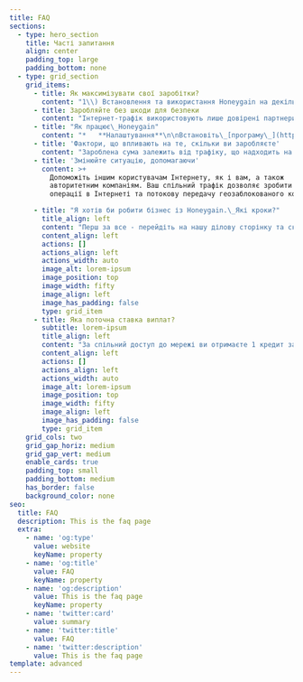 ```yaml
---
title: FAQ
sections:
  - type: hero_section
    title: Часті запитання
    align: center
    padding_top: large
    padding_bottom: none
  - type: grid_section
    grid_items:
      - title: Як максимізувати свої заробітки?
        content: "1\\) Встановлення та використання Honeygain на декількох пристроях, розподілених по всій мережі.\_2) Використання одного пристрою на IP-адресу, оскільки це буде найбільш оптимальним способом використання трафіку.\_3) Перехід на підключення до мобільної мережі з метою розповсюдження самого трафіку.\n4\\) Використовуючи нашу реферальну програму.\_Таким чином ви отримаєте 10% від усіх заробітків ваших рефералів!\n\n"
      - title: Заробляйте без шкоди для безпеки
        content: "Інтернет-трафік використовують лише довірені партнери, а сама програма не отримує доступу до сховища вашого пристрою.\_За допомогою Honeygain заробляйте, не турбуючись.\n\n"
      - title: "Як працює\_Honeygain"
        content: "*   **Налаштування**\n\nВстановіть\_[програму\_](http://bit.ly/3bvbbwy)на свої пристрої та підключіть їх до Інтернету\n\n*   **Запустити Honeygain**\n\n[Додаток Honeygain](http://bit.ly/3bvbbwy)\_надійно ділиться Інтернетом без доступу до персональних даних\n\n*   **Нехай збирається**\n\nВаше з’єднання використовується для збору бітів інформації з Інтернету\n\n*   **Допомагайте бізнесу**\n\nКомпанії використовують ці зібрані біти для різних послуг (докладніше про це читайте у “бізнес-справах”)\n\n*   **За що платять**\n\nЗаробляйте пасивний дохід, використовуючи підключені пристрої\n"
      - title: 'Фактори, що впливають на те, скільки ви заробляєте'
        content: "Зароблена сума залежить від трафіку, що надходить на ваші пристрої.\_Ось основні фактори, що впливають на транспортний потік.\n\n*   **Ваше місцезнаходження**\n\nМісцезнаходження вашої IP-адреси є важливим фактором, який визначає ваш прибуток.\_Це пов’язано з тим, що деякі локації більше цінуються нашими партнерами, ніж інші.\n\n*   **Кількість IP-адрес**\n\nВаш прибуток значною мірою визначається тим, скільки у вас пристроїв, підключених до різних IP-адрес.\_Загальне правило полягає в тому, що чим більше IP-адрес ви підключені, тим більше ви заробляєте.\n\n*   **Пінг / швидкість мережі**\n\nШвидкість мережі та пінг також впливають на ваші заробітки.\_Найкраща продуктивність буде видно в мережах зі швидкістю 50 Мбіт / с і більше та пінгом менше 50 мс.\_\n"
      - title: 'Змінюйте ситуацію, допомагаючи'
        content: >+
          Допоможіть іншим користувачам Інтернету, як і вам, а також
          авторитетним компаніям. Ваш спільний трафік дозволяє зробити важливими
          операції в Інтернеті та потокову передачу геозаблокованого контенту.

      - title: "Я хотів би робити бізнес із Honeygain.\_Які кроки?"
        title_align: left
        content: "Перш за все - перейдіть на нашу ділову сторінку та скористайтесь формою запиту для клієнтів.\_Ми зв'яжемося з вами найближчим часом і проведемо вас через результати оцінки наших партнерів.\n"
        content_align: left
        actions: []
        actions_align: left
        actions_width: auto
        image_alt: lorem-ipsum
        image_position: top
        image_width: fifty
        image_align: left
        image_has_padding: false
        type: grid_item
      - title: Яка поточна ставка виплат?
        subtitle: lorem-ipsum
        title_align: left
        content: "За спільний доступ до мережі ви отримаєте 1 кредит за 10 МБ трафіку, який проходить через ваші пристрої.\_Тож за спільні 10 ГБ ви заробите 1 долар США.\_Що стосується доставки вмісту (якщо вона доступна у вашому регіоні), ви будете заробляти 10 кредитів за кожну годину, коли доставка вмісту є \"Активною\" та працює (Зверніть увагу, що \"В черзі\" не враховується як Активна).\n"
        content_align: left
        actions: []
        actions_align: left
        actions_width: auto
        image_alt: lorem-ipsum
        image_position: top
        image_width: fifty
        image_align: left
        image_has_padding: false
        type: grid_item
    grid_cols: two
    grid_gap_horiz: medium
    grid_gap_vert: medium
    enable_cards: true
    padding_top: small
    padding_bottom: medium
    has_border: false
    background_color: none
seo:
  title: FAQ
  description: This is the faq page
  extra:
    - name: 'og:type'
      value: website
      keyName: property
    - name: 'og:title'
      value: FAQ
      keyName: property
    - name: 'og:description'
      value: This is the faq page
      keyName: property
    - name: 'twitter:card'
      value: summary
    - name: 'twitter:title'
      value: FAQ
    - name: 'twitter:description'
      value: This is the faq page
template: advanced
---
```

